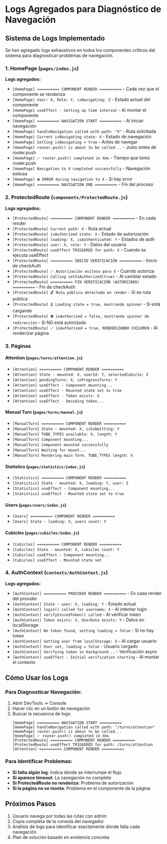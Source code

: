 # Logs Agregados para Diagnóstico de Navegación

## Sistema de Logs Implementado

Se han agregado logs exhaustivos en todos los componentes críticos del sistema para diagnosticar problemas de navegación.

### 1. **HomePage** (`pages/index.js`)
**Logs agregados:**
- `[HomePage] ========== COMPONENT RENDER ==========` - Cada vez que el componente se renderiza
- `[HomePage] User: X, Role: Y, isNavigating: Z` - Estado actual del componente
- `[HomePage] useEffect - Setting up time interval` - Al montar el componente
- `[HomePage] ========== NAVIGATION START ==========` - Al iniciar navegación
- `[HomePage] handleNavigation called with path: "X"` - Ruta solicitada
- `[HomePage] Current isNavigating state: X` - Estado de navegación
- `[HomePage] Setting isNavigating = true` - Antes de navegar
- `[HomePage] router.push() is about to be called...` - Justo antes de router.push
- `[HomePage] ✅ router.push() completed in Xms` - Tiempo que tomó router.push
- `[HomePage] Navigation to X completed successfully` - Navegación exitosa
- `[HomePage] ❌ ERROR during navigation to X` - Si hay error
- `[HomePage] ========== NAVIGATION END ==========` - Fin del proceso

### 2. **ProtectedRoute** (`components/ProtectedRoute.js`)
**Logs agregados:**
- `[ProtectedRoute] ========== COMPONENT RENDER ==========` - En cada render
- `[ProtectedRoute] Current path: X` - Ruta actual
- `[ProtectedRoute] isAuthorized state: X` - Estado de autorización
- `[ProtectedRoute] loading: X, isAuthenticated: Y` - Estados de auth
- `[ProtectedRoute] user: X, role: Y` - Datos del usuario
- `[ProtectedRoute] useEffect TRIGGERED for path: X` - Cuando se ejecuta useEffect
- `[ProtectedRoute] ========== INICIO VERIFICACIÓN ==========` - Inicio de checkAuth
- `[ProtectedRoute] ✅ Autorización exitosa para X` - Cuando autoriza
- `[ProtectedRoute] Calling setIsAuthorized(true)` - Al cambiar estado
- `[ProtectedRoute] ========== FIN VERIFICACIÓN (AUTORIZADO) ==========` - Fin de checkAuth
- `[ProtectedRoute] 🔓 Ruta pública detectada en render` - Si es ruta pública
- `[ProtectedRoute] ⏳ Loading state = true, mostrando spinner` - Si está cargando
- `[ProtectedRoute] ⛔ isAuthorized = false, mostrando spinner de redirección` - Si NO está autorizado
- `[ProtectedRoute] ✅ isAuthorized = true, RENDERIZANDO CHILDREN` - Al renderizar página

### 3. **Páginas**

#### Attention (`pages/turns/attention.js`)
- `[Attention] ========== COMPONENT RENDER ==========`
- `[Attention] State - mounted: X, userId: Y, selectedCubicle: Z`
- `[Attention] pendingTurns: X, inProgressTurns: Y`
- `[Attention] useEffect - Component mounting...`
- `[Attention] useEffect - Mounted state set to true`
- `[Attention] useEffect - Token exists: X`
- `[Attention] useEffect - Decoding token...`

#### Manual Turn (`pages/turns/manual.js`)
- `[ManualTurn] ========== COMPONENT RENDER ==========`
- `[ManualTurn] State - mounted: X, isSubmitting: Y`
- `[ManualTurn] TUBE_TYPES available: X, length: Y`
- `[ManualTurn] Component mounting...`
- `[ManualTurn] Component mounted successfully`
- `[ManualTurn] Waiting for mount...`
- `[ManualTurn] Rendering main form. TUBE_TYPES length: X`

#### Statistics (`pages/statistics/index.js`)
- `[Statistics] ========== COMPONENT RENDER ==========`
- `[Statistics] State - mounted: X, loading: Y, user: Z`
- `[Statistics] useEffect - Component mounting...`
- `[Statistics] useEffect - Mounted state set to true`

#### Users (`pages/users/index.js`)
- `[Users] ========== COMPONENT RENDER ==========`
- `[Users] State - loading: X, users count: Y`

#### Cubicles (`pages/cubicles/index.js`)
- `[Cubicles] ========== COMPONENT RENDER ==========`
- `[Cubicles] State - mounted: X, cubicles count: Y`
- `[Cubicles] useEffect - Component mounting...`
- `[Cubicles] useEffect - Mounted state set`

### 4. **AuthContext** (`contexts/AuthContext.js`)
**Logs agregados:**
- `[AuthContext] ========== PROVIDER RENDER ==========` - En cada render del provider
- `[AuthContext] State - user: X, loading: Y` - Estado actual
- `[AuthContext] login() called for username: X` - Al intentar login
- `[AuthContext] verifyStoredToken() called` - Al verificar token
- `[AuthContext] Token exists: X, UserData exists: Y` - Datos en localStorage
- `[AuthContext] No token found, setting loading = false` - Si no hay token
- `[AuthContext] Setting user from localStorage: X` - Al cargar usuario
- `[AuthContext] User set, loading = false` - Usuario cargado
- `[AuthContext] Verifying token in background...` - Verificación async
- `[AuthContext] useEffect - Initial verification starting` - Al montar el contexto

## Cómo Usar los Logs

### Para Diagnosticar Navegación:
1. Abrir DevTools → Console
2. Hacer clic en un botón de navegación
3. Buscar la secuencia de logs:
   ```
   [HomePage] ========== NAVIGATION START ==========
   [HomePage] handleNavigation called with path: "/turns/attention"
   [HomePage] router.push() is about to be called...
   [HomePage] ✅ router.push() completed in Xms
   [ProtectedRoute] ========== COMPONENT RENDER ==========
   [ProtectedRoute] useEffect TRIGGERED for path: /turns/attention
   [Attention] ========== COMPONENT RENDER ==========
   ```

### Para Identificar Problemas:
- **Si falta algún log**: Indica dónde se interrumpe el flujo
- **Si aparece timeout**: La navegación no completó
- **Si ProtectedRoute no renderiza**: Problema de autorización
- **Si la página no se monta**: Problema en el componente de la página

## Próximos Pasos

1. Usuario navega por todas las rutas con admin
2. Copia completa de la consola del navegador
3. Análisis de logs para identificar exactamente dónde falla cada navegación
4. Plan de solución basado en evidencia concreta
